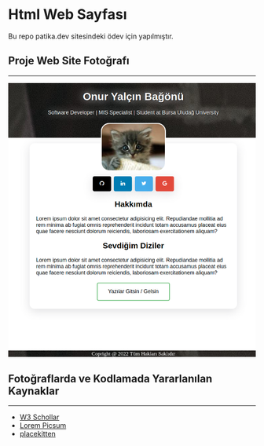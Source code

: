 # Html Web Sayfası
Bu repo patika.dev sitesindeki ödev için yapılmıştır.

## Proje Web Site Fotoğrafı
---

![Proje Resmi](img/web.png)

## Fotoğraflarda ve Kodlamada Yararlanılan Kaynaklar
---
- [W3 Schollar](https://www.w3schools.com/)
- [Lorem Picsum](https://picsum.photos/id/1008/5616/3744)
- [placekitten](https://placekitten.com)



